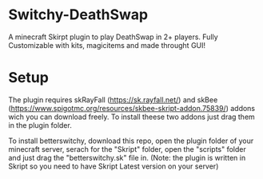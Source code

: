# Switchy-DeathSwap
A minecraft Skirpt plugin to play DeathSwap in 2+ players. Fully Customizable with kits, magicitems and made throught GUI!

# Setup

The plugin requires skRayFall (https://sk.rayfall.net/) and skBee (https://www.spigotmc.org/resources/skbee-skript-addon.75839/) addons wich you can download freely. To install theese two addons just drag them in the plugin folder.

To install betterswitchy, download this repo, open the plugin folder of your minecraft server, serach for the "Skript" folder, open the "scripts" folder and just drag the "betterswitchy.sk" file in. (Note: the plugin is written in Skript so you need to have Skript Latest version on your server)
